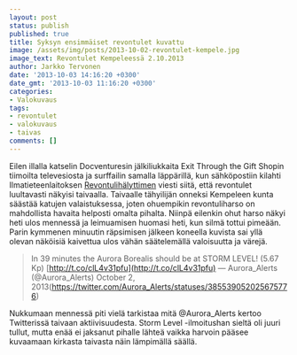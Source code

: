 ```yaml
---
layout: post
status: publish
published: true
title: Syksyn ensimmäiset revontulet kuvattu
image: /assets/img/posts/2013-10-02-revontulet-kempele.jpg
image_text: Revontulet Kempeleessä 2.10.2013
author: Jarkko Tervonen
date: '2013-10-03 14:16:20 +0300'
date_gmt: '2013-10-03 11:16:20 +0300'
categories:
- Valokuvaus
tags:
- revontulet
- valokuvaus
- taivas
comments: []
---
```

Eilen illalla katselin Docventuresin jälkiliukkaita Exit Through the Gift Shopin tiimoilta televesiosta ja surffailin samalla läppärillä, kun sähköpostiin kilahti Ilmatieteenlaitoksen [Revontulihälyttimen](http://aurorasnow.fmi.fi/public_service/suomi/Revontulialertti.html) viesti siitä, että revontulet luultavasti näkyisi taivaalla. Taivaalle tähyilijän onneksi Kempeleen kunta säästää katujen valaistuksessa, joten ohuempikin revontuliharso on mahdollista havaita helposti omalta pihalta. Niinpä eilenkin ohut harso näkyi heti ulos mennessä ja leimuamisen huomasi heti, kun silmä tottui pimeään. Parin kymmenen minuutin räpsimisen jälkeen koneella kuvista sai yllä olevan näköisiä kaivettua ulos vähän säätelemällä valoisuutta ja värejä.

> In 39 minutes the Aurora Borealis should be at STORM LEVEL! (5.67 Kp) [http://t.co/clL4v31pfu](http://t.co/clL4v31pfu)
> — Aurora_Alerts (@Aurora_Alerts) October 2, 2013(https://twitter.com/Aurora_Alerts/statuses/385539052025675776)

Nukkumaan mennessä piti vielä tarkistaa mitä @Aurora_Alerts kertoo Twitterissä taivaan aktiivisuudesta. Storm Level -ilmoitushan sieltä oli juuri tullut, mutta enää ei jaksanut pihalle lähteä vaikka harvoin pääsee kuvaamaan kirkasta taivasta näin lämpimällä säällä.
